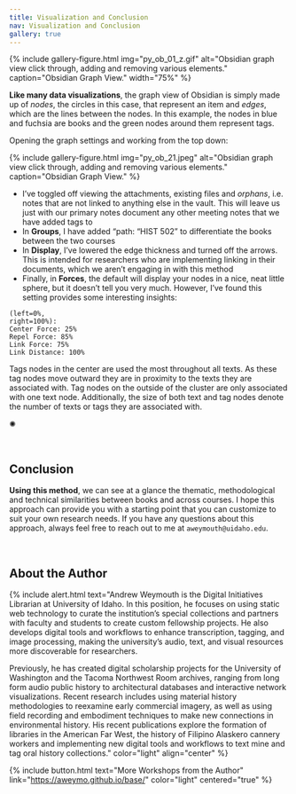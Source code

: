 ```yaml
---
title: Visualization and Conclusion
nav: Visualization and Conclusion
gallery: true
---
```


{% include gallery-figure.html img="py_ob_01_z.gif" alt="Obsidian graph view click through, adding and removing various elements." caption="Obsidian Graph View." width="75%" %}

**Like many data visualizations**, the graph view of Obsidian is simply made up of _nodes_, the circles in this case, that represent an item and _edges_, which are the lines between the nodes. In this example, the nodes in blue and fuchsia are books and the green nodes around them represent tags. 

Opening the graph settings and working from the top down:

{% include gallery-figure.html img="py_ob_21.jpeg" alt="Obsidian graph view click through, adding and removing various elements." caption="Obsidian Graph View." %}

- I’ve toggled off viewing the attachments, existing files and _orphans_, i.e. notes that are not linked to anything else in the vault. This will leave us just with our primary notes document any other meeting notes that we have added tags to
- In **Groups**, I have added “path: “HIST 502” to differentiate the books between the two courses
- In **Display**, I’ve lowered the edge thickness and turned off the arrows. This is intended for researchers who are implementing linking in their documents, which we aren’t engaging in with this method
- Finally, in **Forces**, the default will display your nodes in a nice, neat little sphere, but it doesn’t tell you very much. However, I’ve found this setting provides some interesting insights:

```
(left=0%, 
right=100%):
Center Force: 25%
Repel Force: 85%
Link Force: 75%
Link Distance: 100%
```

Tags nodes in the center are used the most throughout all texts. As these tag nodes move outward they are in proximity to the texts they are associated with. Tag nodes on the outside of the cluster are only associated with one text node. Additionally, the size of both text and tag nodes denote the number of texts or tags they are associated with. 

<div class="symbol-container">
    <p class="symbol">&#10042;</p>
</div>
<br>

## Conclusion

**Using this method**, we can see at a glance the thematic, methodological and technical similarities between books and across courses. I hope this approach can provide you with a starting point that you can customize to suit your own research needs. If you have any questions about this approach, always feel free to reach out to me at `aweymouth@uidaho.edu`. 

<br>

## About the Author

{% include alert.html text="Andrew Weymouth is the Digital Initiatives Librarian at University of Idaho. In this position, he focuses on using static web technology to curate the institution’s special collections and partners with faculty and students to create custom fellowship projects. He also develops digital tools and workflows to enhance transcription, tagging, and image processing, making the university’s audio, text, and visual resources more discoverable for researchers.

Previously, he has created digital scholarship projects for the University of Washington and the Tacoma Northwest Room archives, ranging from long form audio public history to architectural databases and interactive network visualizations. Recent research includes using material history methodologies to reexamine early commercial imagery, as well as using field recording and embodiment techniques to make new connections in environmental history. His recent publications explore the formation of libraries in the American Far West, the history of Filipino Alaskero cannery workers and implementing new digital tools and workflows to text mine and tag oral history collections." color="light" align="center" %}

{% include button.html text="More Workshops from the Author" link="https://aweymo.github.io/base/" color="light" centered="true" %}

